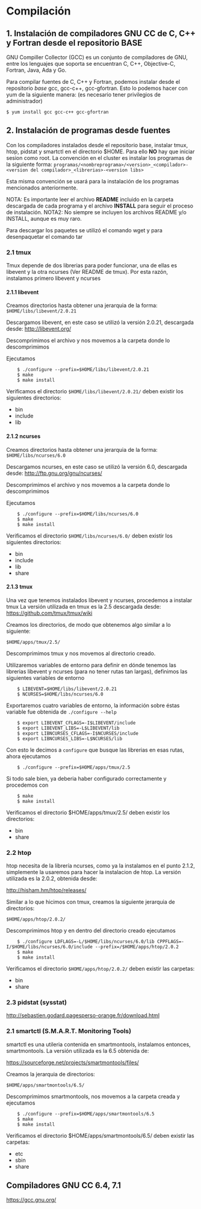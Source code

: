 # Compilación

## 1. Instalación de compiladores GNU CC de C, C++ y Fortran desde el repositorio BASE
GNU Compiller Collector (GCC) es un conjunto de compiladores de GNU, entre los lenguajes que soporta se encuentran C, C++, Objective-C, Fortran, Java, Ada y Go.

Para compilar fuentes de C, C++ y Fortran, podemos instalar desde el repositorio *base* gcc, gcc-c++, gcc-gfortran. Esto lo podemos hacer con yum de la siguiente manera: (es necesario tener privilegios de administrador)

~~~~
$ yum install gcc gcc-c++ gcc-gfortran
~~~~

## 2. Instalación de programas desde fuentes
Con los compiladores instalados desde el repositorio base, instalar tmux, htop, pidstat y smartctl en el directorio $HOME. Para ello **NO** hay que iniciar sesion como root.
La convención en el cluster es instalar los programas de la siguiente forma:
`programas/<nombreprograma>/<version>_<compilador>-<version del compilador>_<librerias>-<version libs>`

Esta misma convención se usará para la instalación de los programas mencionados anteriormente.

NOTA: Es importante leer el archivo **README** incluido en la carpeta descargada de cada programa y el archivo **INSTALL** para seguir el proceso de instalación.
NOTA2: No siempre se incluyen los archivos README y/o INSTALL, aunque es muy raro.

Para descargar los paquetes se utilizó el comando wget y para desenpaquetar el comando tar

### 2.1 tmux

Tmux depende de dos librerias para poder funcionar, una de ellas es libevent y la otra ncurses (Ver README de tmux). Por esta razón, instalamos primero libevent y ncurses

#### 2.1.1 libevent 

Creamos directorios hasta obtener una jerarquia de la forma:
`$HOME/libs/libevent/2.0.21`

Descargamos libevent, en este caso se utilizó la versión 2.0.21, descargada desde:
http://libevent.org/

Descomprimimos el archivo y nos movemos a la carpeta donde lo descomprimimos

Ejecutamos

~~~~
    $ ./configure --prefix=$HOME/libs/libevent/2.0.21
	$ make
	$ make install
~~~~

Verificamos el directorio `$HOME/libs/libevent/2.0.21/` deben existir los siguientes directorios:
- bin
- include
- lib

#### 2.1.2 ncurses

Creamos directorios hasta obtener una jerarquia de la forma:
`$HOME/libs/ncurses/6.0`

Descargamos ncurses, en este caso se utilizó la versión 6.0, descargada desde:
http://ftp.gnu.org/gnu/ncurses/

Descomprimimos el archivo y nos movemos a la carpeta donde lo descomprimimos

Ejecutamos

~~~~
    $ ./configure --prefix=$HOME/libs/ncurses/6.0
	$ make
	$ make install
~~~~

Verificamos el directorio `$HOME/libs/ncurses/6.0/` deben existir los siguientes directorios:
- bin
- include
- lib
- share

#### 2.1.3 tmux

Una vez que tenemos instalados libevent y ncurses, procedemos a instalar tmux
La versión utilizada en tmux es la 2.5 descargada desde: 
https://github.com/tmux/tmux/wiki

Creamos los directorios, de modo que obtenemos algo similar a lo siguiente:

`$HOME/apps/tmux/2.5/`

Descomprimimos tmux y nos movemos al directorio creado.

Utilizaremos variables de entorno para definir en dónde tenemos las librerias libevent y ncurses (para no tener rutas tan largas), definimos las siguientes variables de entorno

~~~~
	$ LIBEVENT=$HOME/libs/libevent/2.0.21
	$ NCURSES=$HOME/libs/ncurses/6.0
~~~~

Exportaremos cuatro variables de entorno, la información sobre éstas variable fue obtenida de `./configure --help`

~~~~
	$ export LIBEVENT_CFLAGS=-I$LIBEVENT/include
    $ export LIBEVENT_LIBS=-L$LIBEVENT/lib
	$ export LIBNCURSES_CFLAGS=-I$NCURSES/include
	$ export LIBNCURSES_LIBS=-L$NCURSES/lib
~~~~

Con esto le decimos a `configure` que busque las librerias en esas rutas, ahora ejecutamos
~~~~
    $ ./configure --prefix=$HOME/apps/tmux/2.5
~~~~

Si todo sale bien, ya deberia haber configurado correctamente y procedemos con
~~~~
    $ make
	$ make install
~~~~

Verificamos el directorio $HOME/apps/tmux/2.5/ deben existir los directorios:
- bin
- share

### 2.2 htop

htop necesita de la librería ncurses, como ya la instalamos en el punto 2.1.2, simplemente la usaremos para hacer la instalacion de htop.
La versión utilizada es la 2.0.2, obtenida desde:

http://hisham.hm/htop/releases/

Similar a lo que hicimos con tmux, creamos la siguiente jerarquia de directorios:

`$HOME/apps/htop/2.0.2/`

Descomprimimos htop y en dentro del directorio creado ejecutamos
~~~~
    $ ./configure LDFLAGS=-L/$HOME/libs/ncurses/6.0/lib CPPFLAGS=-I/$HOME/libs/ncurses/6.0/include --prefix=/$HOME/apps/htop/2.0.2
	$ make
	$ make install
~~~~

Verificamos el directorio `$HOME/apps/htop/2.0.2/` deben existir las carpetas:
- bin
- share

### 2.3 pidstat (sysstat)
http://sebastien.godard.pagesperso-orange.fr/download.html

### 2.1 smartctl (S.M.A.R.T. Monitoring Tools)
smartctl es una utileria contenida en smartmontools, instalamos entonces, smartmontools.
La versión utilizada es la 6.5 obtenida de: 

https://sourceforge.net/projects/smartmontools/files/

Creamos la jerarquia de directorios:

`$HOME/apps/smartmontools/6.5/`

Descomprimimos smartmontools, nos movemos a la carpeta creada y ejecutamos

~~~~
	$ ./configure --prefix=$HOME/apps/smartmontools/6.5
	$ make
	$ make install
~~~~

Verificamos el directorio $HOME/apps/smartmontools/6.5/ deben existir las carpetas:
- etc
- sbin
- share

## Compiladores GNU CC 6.4, 7.1

https://gcc.gnu.org/
